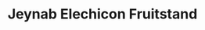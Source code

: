 ---
title: "Jeynab Elechicon Fruitstand"
url: /tupi/jeynab-elechicon-fruitstand/
shop: Gemüse & Obst
---